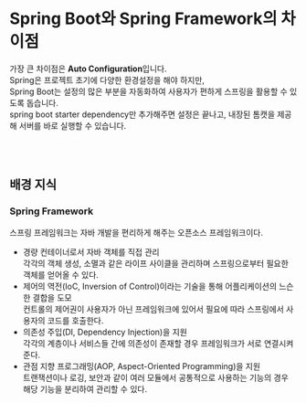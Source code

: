 # Spring Boot와 Spring Framework의 차이점
가장 큰 차이점은 **Auto Configuration**입니다.  
Spring은 프로젝트 초기에 다양한 환경설정을 해야 하지만,  
Spring Boot는 설정의 많은 부분을 자동화하여 사용자가 편하게 스프링을 활용할 수 있도록 돕습니다.  
spring boot starter dependency만 추가해주면 설정은 끝나고, 내장된 톰캣을 제공해 서버를 바로 실행할 수 있습니다.

<br>
<br>

## 배경 지식

### Spring Framework
스프링 프레임워크는 자바 개발을 편리하게 해주는 오픈소스 프레임워크이다.

- 경량 컨테이너로서 자바 객체를 직접 관리  
  각각의 객체 생성, 소멸과 같은 라이프 사이클을 관리하며 스프링으로부터 필요한 객체를 얻어올 수 있다.
- 제어의 역전(IoC, Inversion of Control)이라는 기술을 통해 어플리케이션의 느슨한 결합을 도모  
  컨트롤의 제어권이 사용자가 아닌 프레임워크에 있어서 필요에 따라 스프링에서 사용자의 코드를 호출한다.
- 의존성 주입(DI, Dependency Injection)을 지원  
  각각의 계층이나 서비스들 간에 의존성이 존재할 경우 프레임워크가 서로 연결시켜준다.
- 관점 지향 프로그래밍(AOP, Aspect-Oriented Programming)을 지원  
  트랜잭션이나 로깅, 보안과 같이 여러 모듈에서 공통적으로 사용하는 기능의 경우 해당 기능을 분리하여 관리할 수 있다.
